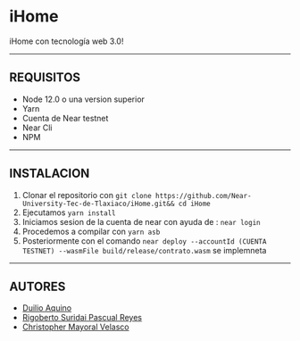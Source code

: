 # iHome
iHome con tecnología web 3.0!
***
## REQUISITOS 
* Node 12.0 o una version superior
* Yarn
* Cuenta de Near testnet
* Near Cli
* NPM
***
## INSTALACION 
1. Clonar el repositorio con ```git clone https://github.com/Near-University-Tec-de-Tlaxiaco/iHome.git&& cd iHome```
2. Ejecutamos ```yarn install```
3. Iniciamos sesion de la cuenta de near con ayuda de : ```near login```
4. Procedemos a compilar con ```yarn asb```
5. Posteriormente con el comando ```near deploy --accountId (CUENTA TESTNET) --wasmFile build/release/contrato.wasm``` se implemneta
***
## AUTORES
- [Duilio Aquino](https://github.com/DuilioAquino10)
- [Rigoberto Suridai Pascual Reyes](https://github.com/kirus21)
- [Christopher Mayoral Velasco](https://github.com/christopheremv)


